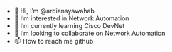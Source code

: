 - 👋 Hi, I’m @ardiansyawahab
- 👀 I’m interested in Network Automation
- 🌱 I’m currently learning Cisco DevNet
- 💞️ I’m looking to collaborate on Network Automation
- 📫 How to reach me github

<!---
ardiansyawahab/ardiansyawahab is a ✨ special ✨ repository because its `README.md` (this file) appears on your GitHub profile.
You can click the Preview link to take a look at your changes.
--->
